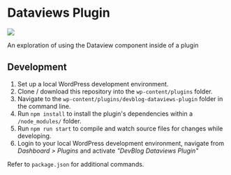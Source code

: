 # Dataviews Plugin

[![](https://img.shields.io/badge/playground-live%20preview-blue?logo=wordpress)](https://playground.wordpress.net/?blueprint-url=https://raw.githubusercontent.com/wptrainingteam/devblog-dataviews-plugin/step1/_playground/blueprint.json)

An exploration of using the Dataview component inside of a plugin

## Development

1. Set up a local WordPress development environment.
2. Clone / download this repository into the `wp-content/plugins` folder.
3. Navigate to the `wp-content/plugins/devblog-dataviews-plugin` folder in the command line.
4. Run `npm install` to install the plugin's dependencies within a `/node_modules/` folder.
5. Run `npm run start` to compile and watch source files for changes while developing.
6. Login to your local WordPress development environment, navigate from _Dashboard > Plugins_ and activate _"DevBlog Dataviews Plugin"_

Refer to `package.json` for additional commands.
